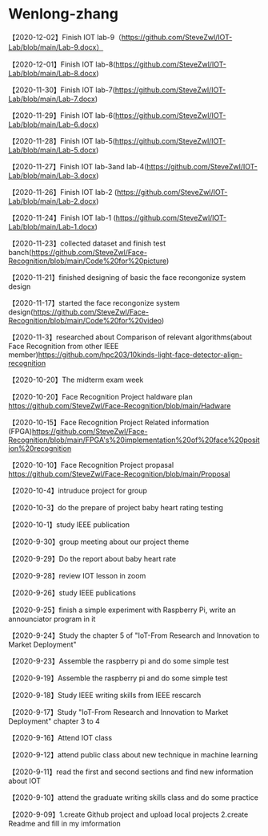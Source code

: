 # Wenlong-zhang

【2020-12-02】Finish IOT lab-9（https://github.com/SteveZwl/IOT-Lab/blob/main/Lab-9.docx）

【2020-12-01】Finish IOT lab-8(https://github.com/SteveZwl/IOT-Lab/blob/main/Lab-8.docx)

【2020-11-30】Finish IOT lab-7(https://github.com/SteveZwl/IOT-Lab/blob/main/Lab-7.docx)

【2020-11-29】Finish IOT lab-6(https://github.com/SteveZwl/IOT-Lab/blob/main/Lab-6.docx)

【2020-11-28】Finish IOT lab-5(https://github.com/SteveZwl/IOT-Lab/blob/main/Lab-5.docx)

【2020-11-27】Finish IOT lab-3and lab-4(https://github.com/SteveZwl/IOT-Lab/blob/main/Lab-3.docx)

【2020-11-26】Finish IOT lab-2 (https://github.com/SteveZwl/IOT-Lab/blob/main/Lab-2.docx)

【2020-11-24】Finish IOT lab-1 (https://github.com/SteveZwl/IOT-Lab/blob/main/Lab-1.docx)

【2020-11-23】collected dataset and finish test banch(https://github.com/SteveZwl/Face-Recognition/blob/main/Code%20for%20picture)

【2020-11-21】finished designing of basic the face recongonize system design

【2020-11-17】started the face recongonize system design(https://github.com/SteveZwl/Face-Recognition/blob/main/Code%20for%20video)

【2020-11-3】researched about Comparison of relevant algorithms(about Face Recognition from other IEEE member)https://github.com/hpc203/10kinds-light-face-detector-align-recognition

【2020-10-20】The midterm exam week

【2020-10-20】Face Recognition Project haldware plan https://github.com/SteveZwl/Face-Recognition/blob/main/Hadware

【2020-10-15】Face Recognition Project Related information (FPGA)https://github.com/SteveZwl/Face-Recognition/blob/main/FPGA's%20implementation%20of%20face%20position%20recognition

【2020-10-10】Face Recognition Project propasal https://github.com/SteveZwl/Face-Recognition/blob/main/Proposal

【2020-10-4】intruduce project for group

【2020-10-3】do the prepare of project baby heart rating testing

【2020-10-1】study IEEE publication

【2020-9-30】group meeting about our project theme

【2020-9-29】Do the report about baby heart rate

【2020-9-28】review IOT lesson in zoom

【2020-9-26】study IEEE publications 

【2020-9-25】finish a simple experiment with Raspberry Pi, write an announciator program in it

【2020-9-24】Study the chapter 5 of "IoT-From Research and Innovation to Market Deployment"

【2020-9-23】Assemble the raspberry pi and do some simple test

【2020-9-19】Assemble the raspberry pi and do some simple test

【2020-9-18】Study IEEE writing skills from IEEE rescarch

【2020-9-17】Study "IoT-From Research and Innovation to Market Deployment" chapter 3 to 4 

【2020-9-16】Attend IOT class

【2020-9-12】attend public class about new technique in machine learning 
 
【2020-9-11】read the first and second sections and find new information about IOT  
 
【2020-9-10】attend the graduate writing skills class and do some practice 
 
【2020-9-09】1.create Github project and upload local projects            2.create Readme and fill in my imformation 











